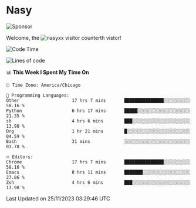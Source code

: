 # Nasy

<!--
<p align="center">
<img height="200" src="https://github-readme-stats.vercel.app/api?username=nasyxx&count_private=true&show_icons=true&theme=dracula&include_all_commits=true"/>
<img height="200" src="https://github-readme-stats.vercel.app/api/top-langs/?username=nasyxx&theme=dracula&hide=html,jupyter+notebook&count_private=true&show_icons=true"/>
</p>

  
----------------
-->

![Sponsor](https://img.shields.io/static/v1.svg?label=Sponsor&message=%E2%9D%A4&logo=GitHub&style=flat&color=pink)
 
Welcome, the ![nasyxx visitor counter](https://count.getloli.com/get/@nasyxx?theme=rule34)th vistor!
 
<!--START_SECTION:waka-->
![Code Time](http://img.shields.io/badge/Code%20Time-4%2C011%20hrs%2027%20mins-blue)

![Lines of code](https://img.shields.io/badge/From%20Hello%20World%20I%27ve%20Written-6.3%20million%20lines%20of%20code-blue)

📊 **This Week I Spent My Time On** 

```text
🕑︎ Time Zone: America/Chicago

💬 Programming Languages: 
Other                    17 hrs 7 mins       ███████████████░░░░░░░░░░   58.16 % 
Python                   6 hrs 17 mins       █████░░░░░░░░░░░░░░░░░░░░   21.35 % 
sh                       4 hrs 6 mins        ███░░░░░░░░░░░░░░░░░░░░░░   13.98 % 
Org                      1 hr 21 mins        █░░░░░░░░░░░░░░░░░░░░░░░░   04.59 % 
Bash                     31 mins             ░░░░░░░░░░░░░░░░░░░░░░░░░   01.78 % 

🔥 Editors: 
Chrome                   17 hrs 7 mins       ███████████████░░░░░░░░░░   58.16 % 
Emacs                    8 hrs 11 mins       ███████░░░░░░░░░░░░░░░░░░   27.86 % 
Zsh                      4 hrs 6 mins        ███░░░░░░░░░░░░░░░░░░░░░░   13.98 % 
```


 Last Updated on 25/11/2023 03:29:46 UTC
<!--END_SECTION:waka-->

<!-- ![visitors](https://visitor-badge.laobi.icu/badge?page_id=nasyxx.nasyxx) -->
